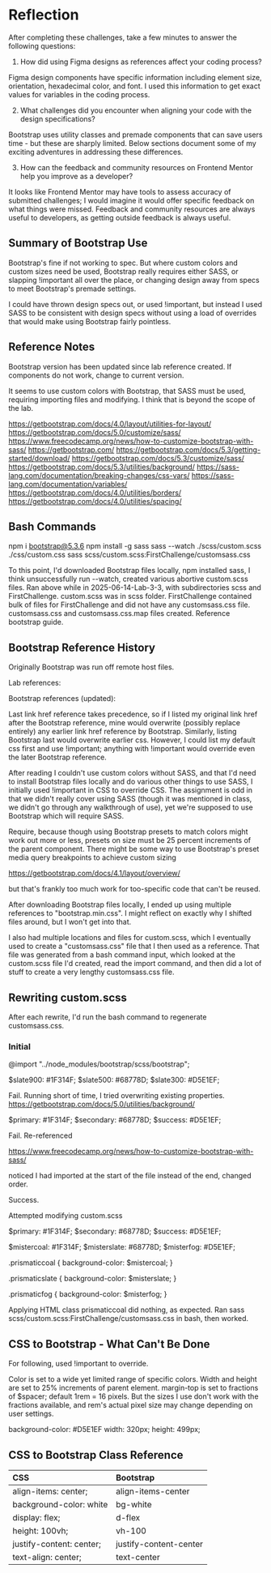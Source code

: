 # Reflection

After completing these challenges, take a few minutes to answer the following questions:

1.  How did using Figma designs as references affect your coding process?

Figma design components have specific information including element size, orientation, hexadecimal color, and font.  I used this information to get exact values for variables in the coding process.

2.  What challenges did you encounter when aligning your code with the design specifications?

Bootstrap uses utility classes and premade components that can save users time - but these are sharply limited.  Below sections document some of my exciting adventures in addressing these differences.

3.  How can the feedback and community resources on Frontend Mentor help you improve as a developer?

It looks like Frontend Mentor may have tools to assess accuracy of submitted challenges; I would imagine it would offer specific feedback on what things were missed.  Feedback and community resources are always useful to developers, as getting outside feedback is always useful.

## Summary of Bootstrap Use

Bootstrap's fine if not working to spec.  But where custom colors and custom sizes need be used, Bootstrap really requires either SASS, or slapping !important all over the place, or changing design away from specs to meet Bootstrap's premade settings.

I could have thrown design specs out, or used !important, but instead I used SASS to be consistent with design specs without using a load of overrides that would make using Bootstrap fairly pointless.

## Reference Notes

Bootstrap version has been updated since lab reference created.  If components do not work, change to current version.

It seems to use custom colors with Bootstrap, that SASS must be used, requiring importing files and modifying.  I think that is beyond the scope of the lab.

https://getbootstrap.com/docs/4.0/layout/utilities-for-layout/
https://getbootstrap.com/docs/5.0/customize/sass/
https://www.freecodecamp.org/news/how-to-customize-bootstrap-with-sass/
https://getbootstrap.com/
https://getbootstrap.com/docs/5.3/getting-started/download/
https://getbootstrap.com/docs/5.3/customize/sass/
https://getbootstrap.com/docs/5.3/utilities/background/
https://sass-lang.com/documentation/breaking-changes/css-vars/
https://sass-lang.com/documentation/variables/
https://getbootstrap.com/docs/4.0/utilities/borders/
https://getbootstrap.com/docs/4.0/utilities/spacing/


## Bash Commands

npm i bootstrap@5.3.6
npm install -g sass
sass --watch ./scss/custom.scss ./css/custom.css
sass scss/custom.scss:FirstChallenge/customsass.css

To this point, I'd downloaded Bootstrap files locally, npm installed sass, I think unsuccessfully run --watch, created various abortive custom.scss files.  Ran above while in 2025-06-14-Lab-3-3, with subdirectories scss and FirstChallenge.  custom.scss was in scss folder.  FirstChallenge contained bulk of files for FirstChallenge and did not have any customsass.css file.  customsass.css and customsass.css.map files created.  Reference bootstrap guide.

## Bootstrap Reference History

Originally Bootstrap was run off remote host files.

Lab references:

<link href="https://cdn.jsdelivr.net/npm/bootstrap@5.3.0/dist/css/bootstrap.min.css" rel="stylesheet">
<script src="https://cdn.jsdelivr.net/npm/bootstrap@5.3.0/dist/js/bootstrap.bundle.min.js"></script>


Bootstrap references (updated):

<link href="https://cdn.jsdelivr.net/npm/bootstrap@5.3.6/dist/css/bootstrap.min.css" rel="stylesheet" integrity="sha384-4Q6Gf2aSP4eDXB8Miphtr37CMZZQ5oXLH2yaXMJ2w8e2ZtHTl7GptT4jmndRuHDT" crossorigin="anonymous">

<script src="https://cdn.jsdelivr.net/npm/bootstrap@5.3.6/dist/js/bootstrap.bundle.min.js" integrity="sha384-j1CDi7MgGQ12Z7Qab0qlWQ/Qqz24Gc6BM0thvEMVjHnfYGF0rmFCozFSxQBxwHKO" crossorigin="anonymous"></script>

Last link href reference takes precedence, so if I listed my original link href after the Bootstrap reference, mine would overwrite (possibly replace entirely) any earlier link href reference by Bootstrap.  Similarly, listing Bootstrap last would overwrite earlier css.  However, I could list my default css first and use !important; anything with !important would override even the later Bootstrap reference.

After reading I couldn't use custom colors without SASS, and that I'd need to install Bootstrap files locally and do various other things to use SASS, I initially used !important in CSS to override CSS.  The assignment is odd in that we didn't really cover using SASS (though it was mentioned in class, we didn't go through any walkthrough of use), yet we're supposed to use Bootstrap which will require SASS.

Require, because though using Bootstrap presets to match colors might work out more or less, presets on size must be 25 percent increments of the parent component.  There might be some way to use Bootstrap's preset media query breakpoints to achieve custom sizing

https://getbootstrap.com/docs/4.1/layout/overview/

but that's frankly too much work for too-specific code that can't be reused.

After downloading Bootstrap files locally, I ended up using multiple references to "bootstrap.min.css".  I might reflect on exactly why I shifted files around, but I won't get into that.

I also had multiple locations and files for custom.scss, which I eventually used to create a "customsass.css" file that I then used as a reference.  That file was generated from a bash command input, which looked at the custom.scss file I'd created, read the import command, and then did a lot of stuff to create a very lengthy customsass.css file.

## Rewriting custom.scss

After each rewrite, I'd run the bash command to regenerate customsass.css.

### Initial

@import "../node_modules/bootstrap/scss/bootstrap";

$slate900: #1F314F;
$slate500: #68778D;
$slate300: #D5E1EF;

Fail.  Running short of time, I tried overwriting existing properties.
https://getbootstrap.com/docs/5.0/utilities/background/

$primary: #1F314F;
$secondary: #68778D;
$success: #D5E1EF;

Fail.  Re-referenced

https://www.freecodecamp.org/news/how-to-customize-bootstrap-with-sass/

noticed I had imported at the start of the file instead of the end, changed order.

Success.

Attempted modifying custom.scss

$primary: #1F314F;
$secondary: #68778D;
$success: #D5E1EF;

$mistercoal: #1F314F;
$misterslate: #68778D;
$misterfog: #D5E1EF;

.prismaticcoal {
  background-color: $mistercoal;
}

.prismaticslate {
  background-color: $misterslate;
}

.prismaticfog {
  background-color: $misterfog;
}

Applying HTML class prismaticcoal did nothing, as expected.  Ran sass scss/custom.scss:FirstChallenge/customsass.css in bash, then worked.


## CSS to Bootstrap - What Can't Be Done

For following, used !important to override.

Color is set to a wide yet limited range of specific colors.
Width and height are set to 25% increments of parent element.
margin-top is set to fractions of $spacer; default 1rem = 16 pixels.  But the sizes I use don't work with the fractions available, and rem's actual pixel size may change depending on user settings.

background-color: #D5E1EF
width: 320px;
height: 499px;

## CSS to Bootstrap Class Reference

| CSS | Bootstrap |
|:--------------------------|:--------------|
| align-items: center; | align-items-center |
| background-color: white | bg-white |
| display: flex; | d-flex |
| height: 100vh; | vh-100 |
| justify-content: center; | justify-content-center |
| text-align: center; | text-center |
